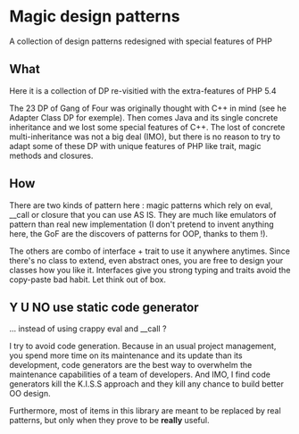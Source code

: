 # Magic design patterns

A collection of design patterns redesigned with special features of PHP

## What

Here it is a collection of DP re-visitied with the extra-features of PHP 5.4

The 23 DP of Gang of Four was originally thought with C++ in mind 
(see he Adapter Class DP for exemple). Then comes Java and its single concrete
inheritance and we lost some special features of C++. The lost of 
concrete multi-inheritance was not a big deal (IMO), but there is no reason to try
to adapt some of these DP with unique features of PHP like trait, magic
methods and closures.

## How 

There are two kinds of pattern here : magic patterns which rely on eval, __call
or closure that you can use AS IS. They are much like emulators of pattern than
real new implementation (I don't pretend to invent anything here,
the GoF are the discovers of patterns for OOP, thanks to them !). 

The others are combo of interface + trait to use it anywhere anytimes. Since
there's no class to extend, even abstract ones, you are free to design your
classes how you like it. Interfaces give you strong typing and traits avoid
the copy-paste bad habit. Let think out of box.

## Y U NO use static code generator
... instead of using crappy eval and __call ?

I try to avoid code generation. Because in an usual project management, 
you spend more time on its maintenance and its update than its development,
code generators are the best way to overwhelm the maintenance capabilities of a 
team of developers. And IMO, I find code generators kill the K.I.S.S 
approach and they kill any chance to build better OO design.

Furthermore, most of items in this library are meant to be replaced by
real patterns, but only when they prove to be **really** useful.